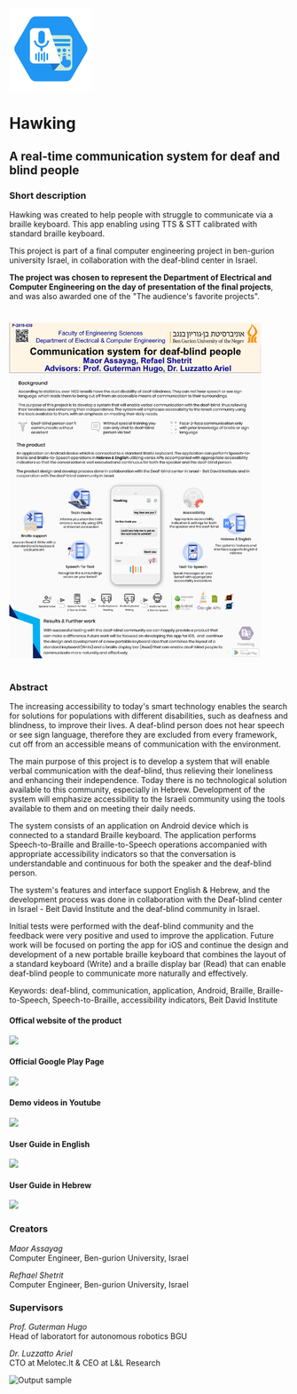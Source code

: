 
<img src="https://github.com/MaorAssayag/Hawking/blob/master/Android%20Studio/app/src/main/ic_hawking-web.png" width="150">

# Hawking
## A real-time communication system for deaf and blind people

### Short description
Hawking was created to help people with struggle to communicate via a braille keyboard.
This app enabling using TTS & STT calibrated with standard braille keyboard.  

This project is part of a final computer engineering project in ben-gurion university Israel,
in collaboration with the deaf-blind center in Israel.  

**The project was chosen to represent the Department of Electrical and Computer Engineering on the day of presentation of the final projects**, and was also awarded one of the "The audience's favorite projects".
     
#
#
<img src="https://github.com/MaorAssayag/Hawking/blob/master/readme%20assets/poster.JPG" width="90%" height="90%"> 
  
#
#
### Abstract

The increasing accessibility to today's smart technology enables the search for solutions for populations with different disabilities, such as deafness and blindness, to improve their lives. A deaf-blind person does not hear speech or see sign language,  therefore they are excluded from every framework, cut off from an accessible means of communication with the environment.

The main purpose of this project is to develop a system that will enable verbal communication with the deaf-blind, thus relieving their loneliness and enhancing their independence. Today there is no technological solution available to this community, especially in Hebrew. Development of the system will emphasize accessibility to the Israeli community using the tools available to them and on meeting their daily needs.

The system consists of an application on Android device which is connected to a standard Braille keyboard. The application performs Speech-to-Braille and Braille-to-Speech operations accompanied with appropriate accessibility indicators so that the conversation is understandable and continuous for both the speaker and the deaf-blind person.

The system's features and interface support English & Hebrew, and the development process was done in collaboration with the Deaf-blind center in Israel - Beit David Institute and the deaf-blind community in Israel.

Initial tests were performed with the deaf-blind community and the feedback were very positive and used to improve the application. Future work will be focused on porting the app for iOS and continue the design and development of a new portable braille keyboard that combines the layout of a standard keyboard (Write) and a braille display bar (Read) that can enable deaf-blind people to communicate more naturally and effectively.

Keywords: deaf-blind, communication, application, Android, Braille, Braille-to-Speech, Speech-to-Braille, accessibility indicators, Beit David Institute   
  
  
  
#### Offical website of the product  
<a href="https://hawkingbgu.wixsite.com/application"><img src="https://weglot.com/wp-content/uploads/20190415174645/wix-logo2-1024x398.png" width="80"></a>     
  
#### Official Google Play Page  
<a href="https://play.google.com/store/apps/details?id=optimisticapps.Hawking"><img src="http://www.mycalou.com/wp-content/uploads/2016/12/Google_Play_logo_2015.png" width="150"></a>     
  
#### Demo videos in Youtube    
<a href="https://www.youtube.com/channel/UCQ4F92f5KuSfIVwLLH8fPHA?view_as=subscriber"><img src="https://upload.wikimedia.org/wikipedia/commons/thumb/e/e1/Logo_of_YouTube_%282015-2017%29.svg/1280px-Logo_of_YouTube_%282015-2017%29.svg.png" width="100"></a>  

#### User Guide in English   
<a href="https://docs.wixstatic.com/ugd/ad58f8_1ee4c6fc55bc4c18a19138974ed04948.pdf?index=true"><img src="https://static.wixstatic.com/media/40d80b8089c8418a961cb75d96d491f7.png/v1/fill/w_71,h_96,al_c,q_80,usm_0.66_1.00_0.01/40d80b8089c8418a961cb75d96d491f7.webp" width="60"></a>  

#### User Guide in Hebrew   
<a href="https://docs.wixstatic.com/ugd/ad58f8_9534e1c7ff81401185ae0dcac1d3794d.pdf?index=true"><img src="https://static.wixstatic.com/media/40d80b8089c8418a961cb75d96d491f7.png/v1/fill/w_71,h_96,al_c,q_80,usm_0.66_1.00_0.01/40d80b8089c8418a961cb75d96d491f7.webp" width="60"></a>  

  
### Creators
*Maor Assayag*  
Computer Engineer, Ben-gurion University, Israel

*Refhael Shetrit*  
Computer Engineer, Ben-gurion University, Israel  

### Supervisors
*Prof. Guterman Hugo*  
Head of laboratort for autonomous robotics BGU
 		       
*Dr. Luzzatto Ariel*  
CTO at Melotec.lt & CEO at L&L Research  

![Output sample](https://github.com/MaorAssayag/Hawking/blob/master/readme%20assets/eng_demo_1.gif)

